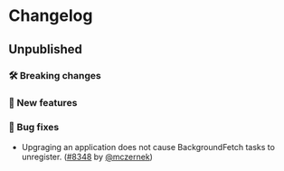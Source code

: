 # Changelog

## Unpublished

### 🛠 Breaking changes

### 🎉 New features

### 🐛 Bug fixes

- Upgraging an application does not cause BackgroundFetch tasks to unregister. ([#8348](https://github.com/expo/expo/pull/8438) by [@mczernek](https://github.com/mczernek))
